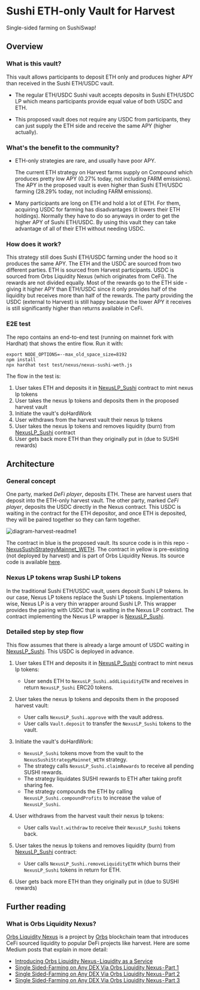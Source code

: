 # Sushi ETH-only Vault for Harvest

Single-sided farming on SushiSwap!

## Overview

### What is this vault?

This vault allows participants to deposit ETH only and produces higher APY than received in the Sushi ETH/USDC vault.

* The regular ETH/USDC Sushi vault accepts deposits in Sushi ETH/USDC LP which means participants provide equal value of both USDC and ETH.

* This proposed vault does not require any USDC from participants, they can just supply the ETH side and receive the same APY (higher actually).

### What's the benefit to the community?

* ETH-only strategies are rare, and usually have poor APY.

    The current ETH strategy on Harvest farms supply on Compound which produces pretty low APY (0.27% today, not including FARM emissions). The APY in the proposed vault is even higher than Sushi ETH/USDC farming (28.29% today, not including FARM emissions).

* Many participants are long on ETH and hold a lot of ETH. For them, acquiring USDC for farming has disadvantages (it lowers their ETH holdings). Normally they have to do so anyways in order to get the higher APY of Sushi ETH/USDC. By using this vault they can take advantage of all of their ETH without needing USDC.

### How does it work?

This strategy still does Sushi ETH/USDC farming under the hood so it produces the same APY. The ETH and the USDC are sourced from two different parties. ETH is sourced from Harvest participants. USDC is sourced from Orbs Liquidity Nexus (which originates from CeFi). The rewards are not divided equally. Most of the rewards go to the ETH side - giving it higher APY than ETH/USDC since it only provides half of the liquidity but receives more than half of the rewards. The party providing the USDC (external to Harvest) is still happy because the lower APY it receives is still significantly higher than returns available in CeFi.

### E2E test

The repo contains an end-to-end test (running on mainnet fork with Hardhat) that shows the entire flow. Run it with:

```
export NODE_OPTIONS=--max_old_space_size=8192
npm install
npx hardhat test test/nexus/nexus-sushi-weth.js
```

The flow in the test is:

1. User takes ETH and deposits it in [NexusLP_Sushi](https://github.com/orbs-network/nexus-sushiswap) contract to mint nexus lp tokens
2. User takes the nexus lp tokens and deposits them in the proposed harvest vault
3. Initiate the vault's doHardWork
4. User withdraws from the harvest vault their nexus lp tokens
5. User takes the nexus lp tokens and removes liquidity (burn) from [NexusLP_Sushi](https://github.com/orbs-network/nexus-sushiswap) contract
6. User gets back more ETH than they originally put in (due to SUSHI rewards)

## Architecture

### General concept

One party, marked *DeFi player*, deposits ETH. These are harvest users that deposit into the ETH-only harvest vault. The other party, marked *CeFi player*, deposits the USDC directly in the Nexus contract. This USDC is waiting in the contract for the ETH depositor, and once ETH is deposited, they will be paired together so they can farm together.

![diagram-harvest-readme1](https://user-images.githubusercontent.com/6762255/113769400-a2759400-9729-11eb-884a-7b1d5689d6a5.png)

The contract in blue is the proposed vault. Its source code is in this repo - [NexusSushiStrategyMainnet_WETH](NexusSushiStrategyMainnet_WETH.sol). The contract in yellow is pre-existing (not deployed by harvest) and is part of Orbs Liquidity Nexus. Its source code is available [here](https://github.com/orbs-network/nexus-sushiswap).

### Nexus LP tokens wrap Sushi LP tokens

In the traditional Sushi ETH/USDC vault, users deposit Sushi LP tokens. In our case, Nexus LP tokens replace the Sushi LP tokens. Implementation wise, Nexus LP is a very thin wrapper around Sushi LP. This wrapper provides the pairing with USDC that is waiting in the Nexus LP contract. The contract implementing the Nexus LP wrapper is [NexusLP_Sushi](https://github.com/orbs-network/nexus-sushiswap).

### Detailed step by step flow

This flow assumes that there is already a large amount of USDC waiting in [NexusLP_Sushi](https://github.com/orbs-network/nexus-sushiswap). This USDC is deployed in advance.

1. User takes ETH and deposits it in [NexusLP_Sushi](https://github.com/orbs-network/nexus-sushiswap) contract to mint nexus lp tokens:

    * User sends ETH to `NexusLP_Sushi.addLiquidityETH` and receives in return `NexusLP_Sushi` ERC20 tokens.
    
2. User takes the nexus lp tokens and deposits them in the proposed harvest vault:

    * User calls `NexusLP_Sushi.approve` with the vault address.
    * User calls `Vault.deposit` to transfer the `NexusLP_Sushi` tokens to the vault.

4. Initiate the vault's doHardWork:

    * `NexusLP_Sushi` tokens move from the vault to the `NexusSushiStrategyMainnet_WETH` strategy.
    * The strategy calls `NexusLP_Sushi.claimRewards` to receive all pending SUSHI rewards.
    * The strategy liquidates SUSHI rewards to ETH after taking profit sharing fee.
    * The strategy compounds the ETH by calling `NexusLP_Sushi.compoundProfits` to increase the value of `NexusLP_Sushi`.

5. User withdraws from the harvest vault their nexus lp tokens:

    * User calls `Vault.withdraw` to receive their `NexusLP_Sushi` tokens back.

6. User takes the nexus lp tokens and removes liquidity (burn) from [NexusLP_Sushi](https://github.com/orbs-network/nexus-sushiswap) contract:

    * User calls `NexusLP_Sushi.removeLiquidityETH` which burns their `NexusLP_Sushi` tokens in return for ETH.

7. User gets back more ETH than they originally put in (due to SUSHI rewards)

## Further reading

### What is Orbs Liquidity Nexus?

[Orbs Liquidity Nexus](https://nexus.orbs.com) is a project by [Orbs](https://orbs.com) blockchain team that introduces CeFi sourced liquidity to popular DeFi projects like harvest. Here are some Medium posts that explain in more detail:

* [Introducing Orbs Liquidity Nexus - Liquidity as a Service](https://medium.com/@talkol/introducing-orbs-liquidity-nexus-liquidity-as-a-service-1c022c8f2d43)
* [Single Sided-Farming on Any DEX Via Orbs Liquidity Nexus - Part 1](https://medium.com/@talkol/single-sided-farming-on-any-dex-via-orbs-liquidity-nexus-part-1-520051f940d5)
* [Single Sided-Farming on Any DEX Via Orbs Liquidity Nexus - Part 2](https://medium.com/@talkol/single-sided-farming-on-any-dex-via-orbs-liquidity-nexus-part-2-824e58057cb5)
* [Single Sided-Farming on Any DEX Via Orbs Liquidity Nexus - Part 3](https://medium.com/@talkol/single-sided-farming-on-any-dex-via-orbs-liquidity-nexus-part-3-fb75efb2f91f)
